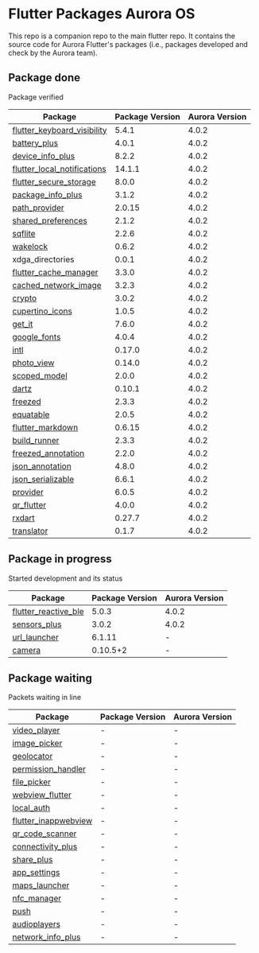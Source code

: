 # Flutter Packages Aurora OS

This repo is a companion repo to the main flutter repo. 
It contains the source code for Aurora Flutter's packages (i.e., packages developed and check by the Aurora team).

## Package done

Package verified

| Package                                                                             | Package Version | Aurora Version |
|-------------------------------------------------------------------------------------|-----------------|----------------|
| [flutter_keyboard_visibility](https://pub.dev/packages/flutter_keyboard_visibility) | 5.4.1           | 4.0.2          | 
| [battery_plus](https://pub.dev/packages/battery_plus)                               | 4.0.1           | 4.0.2          |
| [device_info_plus](https://pub.dev/packages/device_info_plus)                       | 8.2.2           | 4.0.2          |
| [flutter_local_notifications](https://pub.dev/packages/flutter_local_notifications) | 14.1.1          | 4.0.2          |
| [flutter_secure_storage](https://pub.dev/packages/flutter_secure_storage)           | 8.0.0           | 4.0.2          |
| [package_info_plus](https://pub.dev/packages/package_info_plus)                     | 3.1.2           | 4.0.2          |
| [path_provider](https://pub.dev/packages/path_provider)                             | 2.0.15          | 4.0.2          |
| [shared_preferences](https://pub.dev/packages/shared_preferences)                   | 2.1.2           | 4.0.2          |
| [sqflite](https://pub.dev/packages/sqflite)                                         | 2.2.6           | 4.0.2          |
| [wakelock](https://pub.dev/packages/wakelock)                                       | 0.6.2           | 4.0.2          |
| xdga_directories                                                                    | 0.0.1           | 4.0.2          |
| [flutter_cache_manager](https://pub.dev/packages/flutter_cache_manager)             | 3.3.0           | 4.0.2          | 
| [cached_network_image](https://pub.dev/packages/cached_network_image)               | 3.2.3           | 4.0.2          | 
| [crypto](https://pub.dev/packages/crypto)                                           | 3.0.2           | 4.0.2          |
| [cupertino_icons](https://pub.dev/packages/cupertino_icons)                         | 1.0.5           | 4.0.2          |
| [get_it](https://pub.dev/packages/get_it)                                           | 7.6.0           | 4.0.2          |
| [google_fonts](https://pub.dev/packages/google_fonts)                               | 4.0.4           | 4.0.2          |
| [intl](https://pub.dev/packages/intl)                                               | 0.17.0          | 4.0.2          |
| [photo_view](https://pub.dev/packages/photo_view)                                   | 0.14.0          | 4.0.2          |
| [scoped_model](https://pub.dev/packages/scoped_model)                               | 2.0.0           | 4.0.2          |
| [dartz](https://pub.dev/packages/dartz)                                             | 0.10.1          | 4.0.2          |
| [freezed](https://pub.dev/packages/freezed)                                         | 2.3.3           | 4.0.2          |
| [equatable](https://pub.dev/packages/equatable)                                     | 2.0.5           | 4.0.2          |
| [flutter_markdown](https://pub.dev/packages/flutter_markdown)                       | 0.6.15          | 4.0.2          |
| [build_runner](https://pub.dev/packages/build_runner)                               | 2.3.3           | 4.0.2          |
| [freezed_annotation](https://pub.dev/packages/freezed_annotation)                   | 2.2.0           | 4.0.2          |
| [json_annotation](https://pub.dev/packages/json_annotation)                         | 4.8.0           | 4.0.2          |
| [json_serializable](https://pub.dev/packages/json_serializable)                     | 6.6.1           | 4.0.2          |
| [provider](https://pub.dev/packages/provider)                                       | 6.0.5           | 4.0.2          |
| [qr_flutter](https://pub.dev/packages/qr_flutter)                                   | 4.0.0           | 4.0.2          |
| [rxdart](https://pub.dev/packages/rxdart)                                           | 0.27.7          | 4.0.2          |
| [translator](https://pub.dev/packages/translator)                                   | 0.1.7           | 4.0.2          |

## Package in progress

Started development and its status

| Package                                                               | Package Version  | Aurora Version |
|-----------------------------------------------------------------------|------------------|----------------|
| [flutter_reactive_ble](https://pub.dev/packages/flutter_reactive_ble) | 5.0.3            | 4.0.2          |
| [sensors_plus](https://pub.dev/packages/sensors_plus)                 | 3.0.2            | 4.0.2          |
| [url_launcher](https://pub.dev/packages/url_launcher)                 | 6.1.11           | -              |
| [camera](https://pub.dev/packages/camera)                             | 0.10.5+2         | -              |

## Package waiting

Packets waiting in line

| Package                                                               | Package Version | Aurora Version |
|-----------------------------------------------------------------------|-----------------|----------------|
| [video_player](https://pub.dev/packages/video_player)                 | -               | -              |
| [image_picker](https://pub.dev/packages/image_picker)                 | -               | -              |
| [geolocator](https://pub.dev/packages/geolocator)                     | -               | -              |
| [permission_handler](https://pub.dev/packages/permission_handler)     | -               | -              |
| [file_picker](https://pub.dev/packages/file_picker)                   | -               | -              |
| [webview_flutter](https://pub.dev/packages/webview_flutter)           | -               | -              |
| [local_auth](https://pub.dev/packages/local_auth)                     | -               | -              |
| [flutter_inappwebview](https://pub.dev/packages/flutter_inappwebview) | -               | -              |
| [qr_code_scanner](https://pub.dev/packages/qr_code_scanner)           | -               | -              |
| [connectivity_plus](https://pub.dev/packages/connectivity_plus)       | -               | -              |
| [share_plus](https://pub.dev/packages/share_plus)                     | -               | -              |
| [app_settings](https://pub.dev/packages/app_settings)                 | -               | -              |
| [maps_launcher](https://pub.dev/packages/maps_launcher)               | -               | -              |
| [nfc_manager](https://pub.dev/packages/nfc_manager)                   | -               | -              |
| [push](https://pub.dev/packages/push)                                 | -               | -              |
| [audioplayers](https://pub.dev/packages/audioplayers)                 | -               | -              |
| [network_info_plus](https://pub.dev/packages/network_info_plus)       | -               | -              |
